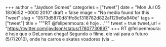 
+++
author = "Jaydson Gomes"
categories = ["tweet"]
date = "Mon Jul 05 18:06:52 +0000 2010"
draft = false
image = "No media found for this Tweet"
slug = "0573d5870d81ffc8c1318782d822a1129e6a840d"
tags = ["tweet"]
title = """RT @felipenmoura: é hoje ..."""
tweet = true
tweet_url = "https://twitter.com/jaydson/status/17807730897"
+++
RT @felipenmoura: é hoje que o DeLorean chega! Segundo o filme, ele vai para o futuro (5/7/2010), onde ha carros e skates voadores (via  ...
